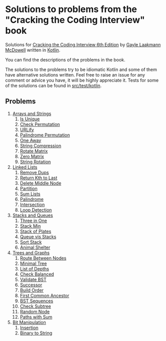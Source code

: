 # Solutions to problems from the "Cracking the Coding Interview" book

Solutions for [Cracking the Coding Interview 6th Edition](https://www.crackingthecodinginterview.com/)
by [Gayle Laakmann McDowell](http://www.gayle.com/) written in [Kotlin](https://kotlinlang.org/).

You can find the descriptions of the problems in the book.

The solutions to the problems try to be idiomatic Kotlin and some of them have alternative solutions written. Feel free
to raise an issue for any comment or advice you have, it will be highly appreciate it.
Tests for some of the solutions can be found in [src/test/kotlin](src/test/kotlin).

## Problems

1. [Arrays and Strings](src/main/kotlin/arrays_strings)
	1. [Is Unique](src/main/kotlin/arrays_strings/Question1.kt)
	1. [Check Permutation](src/main/kotlin/arrays_strings/Question2.kt)
	1. [URLify](src/main/kotlin/arrays_strings/Question3.kt)
	1. [Palindrome Permutation](src/main/kotlin/arrays_strings/Question4.kt)
	1. [One Away](src/main/kotlin/arrays_strings/Question5.kt)
	1. [String Compression](src/main/kotlin/arrays_strings/Question6.kt)
	1. [Rotate Matrix](src/main/kotlin/arrays_strings/Question7.kt)
	1. [Zero Matrix](src/main/kotlin/arrays_strings/Question8.kt)
	1. [String Rotation](src/main/kotlin/arrays_strings/Question1.kt)
2. [Linked Lists](src/main/kotlin/linked_lists)
	1. [Remove Dups](src/main/kotlin/linked_lists/Question1.kt)
	1. [Return Kth to Last](src/main/kotlin/linked_lists/Question2.kt)
	1. [Delete Middle Node](src/main/kotlin/linked_lists/Question3.kt)
	1. [Partition](src/main/kotlin/linked_lists/Question4.kt)
	1. [Sum Lists](src/main/kotlin/linked_lists/Question5.kt)
	1. [Palindrome](src/main/kotlin/linked_lists/Question6.kt)
	1. [Intersection](src/main/kotlin/linked_lists/Question7.kt)
	1. [Loop Detection](src/main/kotlin/linked_lists/Question8.kt)
3. [Stacks and Queues](src/main/kotlin/stacks_queues)
	1. [Three in One](src/main/kotlin/stacks_queues/Question1.kt)
	1. [Stack Min](src/main/kotlin/stacks_queues/Question2.kt)
	1. [Stack of Plates](src/main/kotlin/stacks_queues/Question3.kt)
	1. [Queue vis Stacks](src/main/kotlin/stacks_queues/Question4.kt)
	1. [Sort Stack](src/main/kotlin/stacks_queues/Question5.kt)
	1. [Animal Shelter](src/main/kotlin/stacks_queues/Question6.kt)
4. [Trees and Graphs](src/main/kotlin/treesandgraphs)
	1. [Route Between Nodes](src/main/kotlin/treesandgraphs/Question1.kt)
	1. [Minimal Tree](src/main/kotlin/treesandgraphs/Question2.kt)
	1. [List of Depths](src/main/kotlin/treesandgraphs/Question3.kt)
	1. [Check Balanced](src/main/kotlin/treesandgraphs/Question4.kt)
	1. [Validate BST](src/main/kotlin/treesandgraphs/Question5.kt)
	1. [Successor](src/main/kotlin/treesandgraphs/Question6.kt)
	1. [Build Order](src/main/kotlin/treesandgraphs/Question7.kt)
	1. [First Common Ancestor](src/main/kotlin/treesandgraphs/Question8.kt)
	1. [BST Sequences](src/main/kotlin/treesandgraphs/Question9.kt)
	1. [Check Subtree](src/main/kotlin/treesandgraphs/Question10.kt)
	1. [Random Node](src/main/kotlin/treesandgraphs/Question11.kt)
	1. [Paths with Sum](src/main/kotlin/treesandgraphs/Question12.kt)
5. [Bit Manipulation](src/main/kotlin/bitmanipulation)
	1. [Insertion](src/main/kotlin/bitmanipulation/Question1.kt)
	1. [Binary to String](src/main/kotlin/bitmanipulation/Question2.kt)
